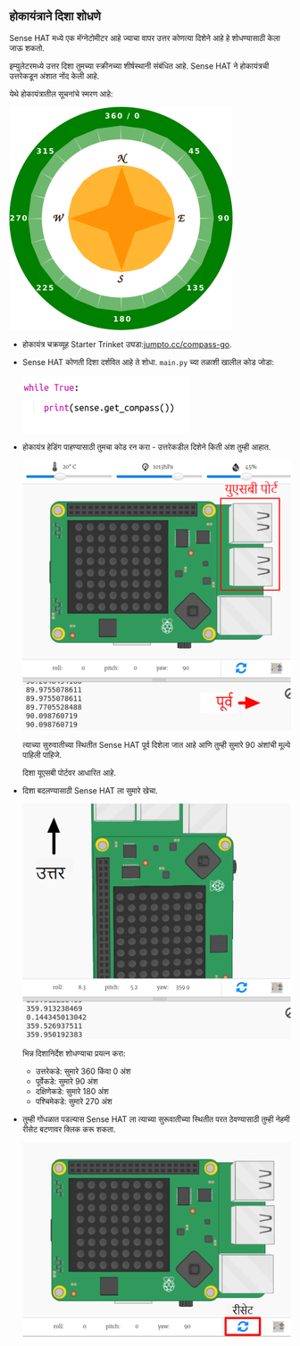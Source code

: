 ## होकायंत्राने दिशा शोधणे

Sense HAT मध्ये एक मॅग्नेटोमीटर आहे ज्याचा वापर उत्तर कोणत्या दिशेने आहे हे शोधण्यासाठी केला जाऊ शकतो.

इम्युलेटरमध्ये उत्तर दिशा तुमच्या स्क्रीनच्या शीर्षस्थानी संबंधित आहे. Sense HAT ने होकायंत्रची उत्तरेकडून अंशात नोंद केली आहे.

येथे होकायंत्रातील सूचनांचे स्मरण आहे:

![screenshot](images/compass-nsew.png)

+ होकायंत्र चक्रव्यूह Starter Trinket उघडा:<a href="http://jumpto.cc/compass-go" target="_blank">jumpto.cc/compass-go</a>.

+ Sense HAT कोणती दिशा दर्शवित आहे ते शोधा. `main.py` च्या तळाशी खालील कोड जोडा:
    
    ![screenshot](images/compass-get.png)

+ होकायंत्र हेडिंग पाहण्यासाठी तुमचा कोड रन करा - उत्तरेकडील दिशेने किती अंश तुम्ही आहात.
    
    ![screenshot](images/compass-east.png)
    
    त्याच्या सुरुवातीच्या स्थितीत Sense HAT पूर्व दिशेला जात आहे आणि तुम्ही सुमारे 90 अंशांची मूल्ये पाहिली पाहिजे.
    
    दिशा यूएसबी पोर्टवर आधारित आहे.

+ दिशा बदलण्यासाठी Sense HAT ला सुमारे खेचा.
    
    ![screenshot](images/compass-north.png)
    
    भिन्न दिशानिर्देश शोधण्याचा प्रयत्न करा:
    
    + उत्तरेकडे: सुमारे 360 किंवा 0 अंश 
    + पूर्वेकडे: सुमारे 90 अंश
    + दक्षिणेकडे: सुमारे 180 अंश
    + पश्चिमेकडे: सुमारे 270 अंश

+ तुम्ही गोंधळात पडल्यास Sense HAT ला त्याच्या सुरूवातीच्या स्थितीत परत ठेवण्यासाठी तुम्ही नेहमी रीसेट बटणावर क्लिक करू शकता.
    
    ![screenshot](images/compass-reset.png)